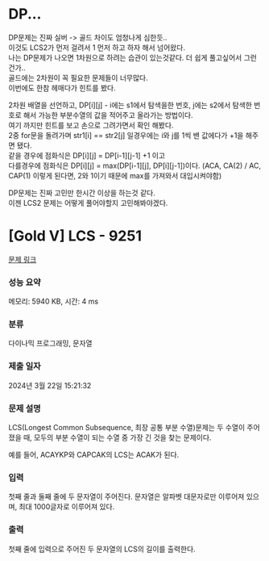 # DP...
DP문제는 진짜 실버 -> 골드 차이도 엄청나게 심한듯.. </br>
이것도 LCS2가 먼저 걸려서 1 먼저 하고 하자 해서 넘어왔다. </br>
나는 DP문제가 나오면 1차원으로 하려는 습관이 있는것같다. 더 쉽게 풀고싶어서 그런건가.. </br>
골드에는 2차원이 꼭 필요한 문제들이 너무많다. </br>
이번에도 한참 헤매다가 힌트를 봤다. </br>

2차원 배열을 선언하고, DP[i][j] - i에는 s1에서 탐색을한 번호, j에는 s2에서 탐색한 번호로 해서 가능한 부분수열의 값을 적어주고 올라가는 방법이다.</br>
여기 까지만 힌트를 보고 손으로 그려가면서 확인 해봤다.</br>
2중 for문을 돌려가며 str1[i] == str2[j] 일경우에는 i와 j를 1씩 밴 값에다가 +1을 해주면 됐다. </br>
같을 경우에 점화식은 DP[i][j] =  DP[i-1][j-1] +1 이고 </br>
다를경우에 점화식은 DP[i][j] = max(DP[i-1][j], DP[i][j-1])이다. (ACA, CA(2) / AC, CAP(1) 이렇게 된다면, 2와 1이기 때문에 max를 가져와서 대입시켜야함) </br>

DP문제는 진짜 고민만 한시간 이상을 하는것 같다. </br>
이젠 LCS2 문제는 어떻게 풀어야할지 고민해봐야겠다. </br>


# [Gold V] LCS - 9251 

[문제 링크](https://www.acmicpc.net/problem/9251) 

### 성능 요약

메모리: 5940 KB, 시간: 4 ms

### 분류

다이나믹 프로그래밍, 문자열

### 제출 일자

2024년 3월 22일 15:21:32

### 문제 설명

<p>LCS(Longest Common Subsequence, 최장 공통 부분 수열)문제는 두 수열이 주어졌을 때, 모두의 부분 수열이 되는 수열 중 가장 긴 것을 찾는 문제이다.</p>

<p>예를 들어, ACAYKP와 CAPCAK의 LCS는 ACAK가 된다.</p>

### 입력 

 <p>첫째 줄과 둘째 줄에 두 문자열이 주어진다. 문자열은 알파벳 대문자로만 이루어져 있으며, 최대 1000글자로 이루어져 있다.</p>

### 출력 

 <p>첫째 줄에 입력으로 주어진 두 문자열의 LCS의 길이를 출력한다.</p>

